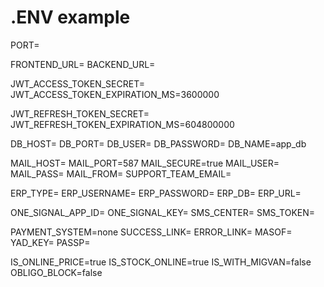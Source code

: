 # .ENV example

PORT=

FRONTEND_URL=
BACKEND_URL=

JWT_ACCESS_TOKEN_SECRET=
JWT_ACCESS_TOKEN_EXPIRATION_MS=3600000

JWT_REFRESH_TOKEN_SECRET=
JWT_REFRESH_TOKEN_EXPIRATION_MS=604800000

DB_HOST=
DB_PORT=
DB_USER=
DB_PASSWORD=
DB_NAME=app_db

MAIL_HOST=
MAIL_PORT=587
MAIL_SECURE=true
MAIL_USER=
MAIL_PASS=
MAIL_FROM=
SUPPORT_TEAM_EMAIL=

ERP_TYPE=
ERP_USERNAME=
ERP_PASSWORD=
ERP_DB=
ERP_URL=

ONE_SIGNAL_APP_ID=
ONE_SIGNAL_KEY=
SMS_CENTER=
SMS_TOKEN=

PAYMENT_SYSTEM=none
SUCCESS_LINK=
ERROR_LINK=
MASOF=
YAD_KEY=
PASSP=

IS_ONLINE_PRICE=true
IS_STOCK_ONLINE=true
IS_WITH_MIGVAN=false
OBLIGO_BLOCK=false